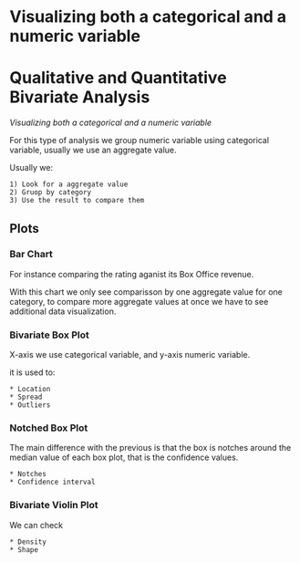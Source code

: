 Visualizing both a categorical and a numeric variable
================

Qualitative and Quantitative Bivariate Analysis
===============================================

*Visualizing both a categorical and a numeric variable*

For this type of analysis we group numeric variable using categorical variable, usually we use an aggregate value.

Usually we:

    1) Look for a aggregate value
    2) Gruop by category
    3) Use the result to compare them

Plots
-----

### Bar Chart

For instance comparing the rating aganist its Box Office revenue.

With this chart we only see comparisson by one aggregate value for one category, to compare more aggregate values at once we have to see additional data visualization.

### Bivariate Box Plot

X-axis we use categorical variable, and y-axis numeric variable.

it is used to:

    * Location
    * Spread
    * Outliers

### Notched Box Plot

The main difference with the previous is that the box is notches around the median value of each box plot, that is the confidence values.

    * Notches
    * Confidence interval

### Bivariate Violin Plot

We can check

    * Density
    * Shape

